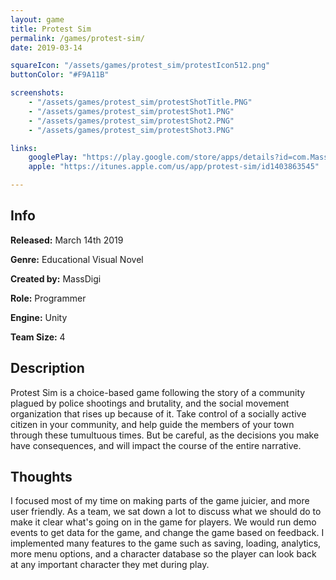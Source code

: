 ```yaml
---
layout: game
title: Protest Sim
permalink: /games/protest-sim/
date: 2019-03-14

squareIcon: "/assets/games/protest_sim/protestIcon512.png"
buttonColor: "#F9A11B"

screenshots:
    - "/assets/games/protest_sim/protestShotTitle.PNG"
    - "/assets/games/protest_sim/protestShot1.PNG"
    - "/assets/games/protest_sim/protestShot2.PNG"
    - "/assets/games/protest_sim/protestShot3.PNG"

links:
    googlePlay: "https://play.google.com/store/apps/details?id=com.MassDigi.Protest"
    apple: "https://itunes.apple.com/us/app/protest-sim/id1403863545"

---
```


## Info
  <p><strong>Released:</strong> March 14th 2019 </p>
  <p><strong>Genre:</strong> Educational Visual Novel </p>
  <p><strong>Created by:</strong> MassDigi </p>
  <p><strong>Role:</strong> Programmer </p>
  <p><strong>Engine:</strong> Unity </p>
  <p><strong>Team Size:</strong> 4 </p>

## Description
Protest Sim is a choice-based game following the story of a community plagued by police shootings and brutality, and the social movement organization that rises up because of it. Take control of a socially active citizen in your community, and help guide the members of your town through these tumultuous times. But be careful, as the decisions you make have consequences, and will impact the course of the entire narrative.

## Thoughts
I focused most of my time on making parts of the game juicier, and more user friendly. As a team, we sat down a lot to discuss what we should do to make it clear what's going on in the game for players. We would run demo events to get data for the game, and change the game based on feedback. I implemented many features to the game such as saving, loading, analytics, more menu options, and a character database so the player can look back at any important character they met during play.
